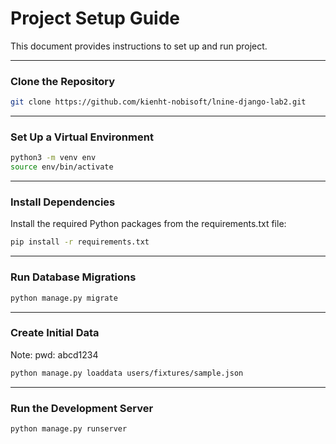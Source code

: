 # **Project Setup Guide**

This document provides instructions to set up and run project.

---


### **Clone the Repository**

```bash
git clone https://github.com/kienht-nobisoft/lnine-django-lab2.git
```

---

### **Set Up a Virtual Environment**

```bash
python3 -m venv env
source env/bin/activate
```

---

### **Install Dependencies**

Install the required Python packages from the requirements.txt file:
```bash
pip install -r requirements.txt
```

---

### **Run Database Migrations**

```bash
python manage.py migrate
```

---

### **Create Initial Data**
Note: pwd: abcd1234

```bash
python manage.py loaddata users/fixtures/sample.json 
```

---

### **Run the Development Server**

```bash
python manage.py runserver
```
